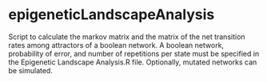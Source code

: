 # epigeneticLandscapeAnalysis
Script to calculate the markov matrix and the matrix of the net transition rates among attractors of a boolean network. A boolean network, probability of error, and number of repetitions per state must be specified in the Epigenetic Landscape Analysis.R file. Optionally, mutated networks can be simulated.
